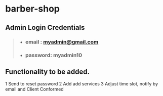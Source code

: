 # barber-shop

## Admin Login Credentials
> - ### email : myadmin@gmail.com
> - ### password: myadmin10

[//]: # (spring.application.name=barber-shop)

[//]: # (spring.data.mongodb.uri=mongodb+srv://barber:barber@barbershop.8w5oltz.mongodb.net/barberdb?retryWrites=true&w=majority)

[//]: # ()
[//]: # (#spring.data.mongodb.host=localhost)

[//]: # (#spring.data.mongodb.port=27017)

[//]: # (#spring.data.mongodb.database=demo)

[//]: # (#spring.data.mongodb.username=username_value  &#40;optional&#41;)

[//]: # (#spring.data.mongodb.password=password_value &#40;optional&#41;)



## Functionality to be added.
1 Send to reset password
2 Add add services 
3 Adjust time slot, notify by email and Client Conformed


